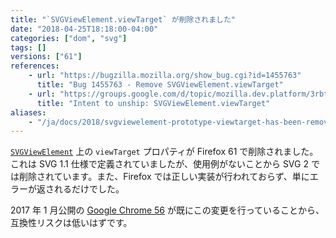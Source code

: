 ```yaml
---
title: "`SVGViewElement.viewTarget` が削除されました"
date: "2018-04-25T18:18:00-04:00"
categories: ["dom", "svg"]
tags: []
versions: ["61"]
references:
    - url: "https://bugzilla.mozilla.org/show_bug.cgi?id=1455763"
      title: "Bug 1455763 - Remove SVGViewElement.viewTarget"
    - url: "https://groups.google.com/d/topic/mozilla.dev.platform/3rbtcFOcVjI/discussion"
      title: "Intent to unship: SVGViewElement.viewTarget"
aliases:
    - "/ja/docs/2018/svgviewelement-prototype-viewtarget-has-been-removed/"
---
```

[`SVGViewElement`](https://developer.mozilla.org/docs/Web/API/SVGViewElement) 上の `viewTarget` プロパティが Firefox 61 で削除されました。これは SVG 1.1 仕様で定義されていましたが、使用例がないことから SVG 2 では削除されています。また、Firefox では正しい実装が行われておらず、単にエラーが返されるだけでした。

2017 年 1 月公開の [Google Chrome 56](https://www.chromestatus.com/feature/5665473114931200) が既にこの変更を行っていることから、互換性リスクは低いはずです。
